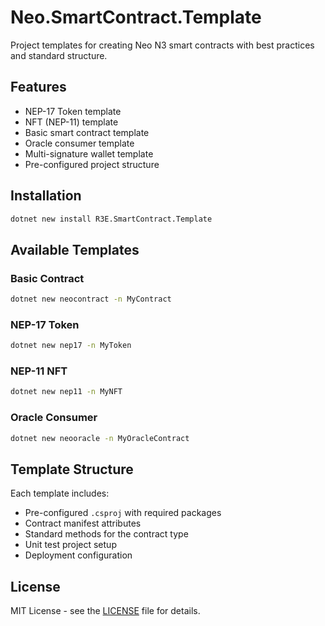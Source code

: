 # Neo.SmartContract.Template

Project templates for creating Neo N3 smart contracts with best practices and standard structure.

## Features

- NEP-17 Token template
- NFT (NEP-11) template  
- Basic smart contract template
- Oracle consumer template
- Multi-signature wallet template
- Pre-configured project structure

## Installation

```bash
dotnet new install R3E.SmartContract.Template
```

## Available Templates

### Basic Contract
```bash
dotnet new neocontract -n MyContract
```

### NEP-17 Token
```bash
dotnet new nep17 -n MyToken
```

### NEP-11 NFT
```bash
dotnet new nep11 -n MyNFT
```

### Oracle Consumer
```bash
dotnet new neooracle -n MyOracleContract
```

## Template Structure

Each template includes:
- Pre-configured `.csproj` with required packages
- Contract manifest attributes
- Standard methods for the contract type
- Unit test project setup
- Deployment configuration

## License

MIT License - see the [LICENSE](https://github.com/r3e-network/r3e-devpack-dotnet/blob/master/LICENSE) file for details.